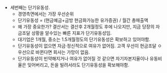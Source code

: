 - 세번째는 단기유동성. 
  - 경영측면에서는 가장 우선순위
  - 단기유동성 = (현금예금+금방 현금화가능한 유가증권) / 월간 총매출액
  - 왜 가장 중요한가? 결산서는 결산후 2개월정도 후에 나오지만, 지금 당장의 자금조달 상황을 알수있는 빠른 지표가 단기유동성임.
  - 대기업은 1개월, 중소는 1.5개월정도의 단기유동성은 확보하고 있어야함. 
  - 단기유동성이 없으면 자금·정신적으로 여유가 없어짐. 고객 우선이 현금조달 ㅇ우선으로 바뀐다면 회사는 가망이 없음. 
  - 단기유동성이 빈약해지거나 여유가 없어질 것 같으면 자기자본지율이나 유동비율은 잊어버리고, 돈을 빌려서라도 단기유동성을 확보해야함.
  
